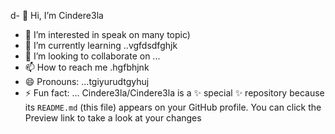 d- 👋 Hi, I’m Cindere3la
- 👀 I’m interested in speak on many topic)
- 🌱 I’m currently learning ..vgfdsdfghjk
- 💞️ I’m looking to collaborate on ...
- 📫 How to reach me .hgfbhjnk
- 😄 Pronouns: ...tgiyurudtgyhuj
- ⚡ Fun fact: ...
Cindere3la/Cindere3la is a ✨ special ✨ repository because its `README.md` (this file) appears on your GitHub profile.
You can click the Preview link to take a look at your changes
